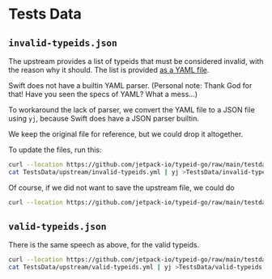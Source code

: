 # Tests Data

## `invalid-typeids.json`
The upstream provides a list of typeids that must be considered invalid, with the reason why it should.
The list is provided [as a YAML file](<https://github.com/jetpack-io/typeid-go/blob/main/testdata/invalid.yml>).

Swift does not have a builtin YAML parser.
(Personal note: Thank God for that! Have you seen the specs of YAML? What a mess…)

To workaround the lack of parser, we convert the YAML file to a JSON file using `yj`, because Swift does have a JSON parser builtin.

We keep the original file for reference, but we could drop it altogether.

To update the files, run this:
```bash
curl --location https://github.com/jetpack-io/typeid-go/raw/main/testdata/invalid.yml >TestsData/upstream/invalid-typeids.yml
cat TestsData/upstream/invalid-typeids.yml | yj >TestsData/invalid-typeids.json
```

Of course, if we did not want to save the upstream file, we could do
```bash
curl --location https://github.com/jetpack-io/typeid-go/raw/main/testdata/invalid.yml | yj >TestsData/invalid-typeids.json
```

## `valid-typeids.json`
There is the same speech as above, for the valid typeids.
```bash
curl --location https://github.com/jetpack-io/typeid-go/raw/main/testdata/valid.yml >TestsData/upstream/valid-typeids.yml
cat TestsData/upstream/valid-typeids.yml | yj >TestsData/valid-typeids.json
```

